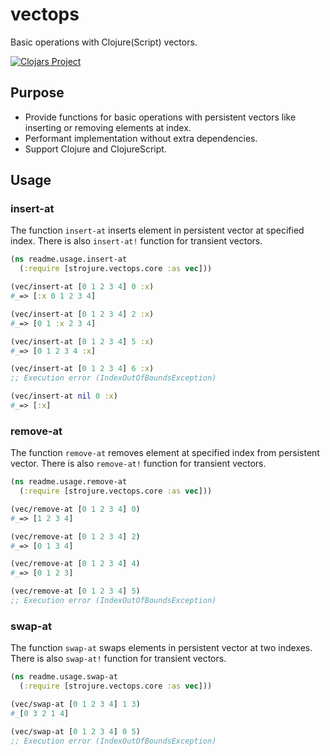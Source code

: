 # vectops

Basic operations with Clojure(Script) vectors.

[![Clojars Project](https://img.shields.io/clojars/v/com.github.strojure/vectops.svg)](https://clojars.org/com.github.strojure/vectops)

## Purpose

* Provide functions for basic operations with persistent vectors like inserting
  or removing elements at index.
* Performant implementation without extra dependencies.
* Support Clojure and ClojureScript.

## Usage

### insert-at

The function `insert-at` inserts element in persistent vector at specified
index. There is also `insert-at!` function for transient vectors.

```clojure
(ns readme.usage.insert-at
  (:require [strojure.vectops.core :as vec]))

(vec/insert-at [0 1 2 3 4] 0 :x)
#_=> [:x 0 1 2 3 4]

(vec/insert-at [0 1 2 3 4] 2 :x)
#_=> [0 1 :x 2 3 4]

(vec/insert-at [0 1 2 3 4] 5 :x)
#_=> [0 1 2 3 4 :x]

(vec/insert-at [0 1 2 3 4] 6 :x)
;; Execution error (IndexOutOfBoundsException)

(vec/insert-at nil 0 :x)
#_=> [:x]
```

### remove-at

The function `remove-at` removes element at specified index from persistent
vector. There is also `remove-at!` function for transient vectors.

```clojure
(ns readme.usage.remove-at
  (:require [strojure.vectops.core :as vec]))

(vec/remove-at [0 1 2 3 4] 0)
#_=> [1 2 3 4]

(vec/remove-at [0 1 2 3 4] 2)
#_=> [0 1 3 4]

(vec/remove-at [0 1 2 3 4] 4)
#_=> [0 1 2 3]

(vec/remove-at [0 1 2 3 4] 5)
;; Execution error (IndexOutOfBoundsException)
```

### swap-at

The function `swap-at` swaps elements in persistent vector at two indexes.
There is also `swap-at!` function for transient vectors.

```clojure
(ns readme.usage.swap-at
  (:require [strojure.vectops.core :as vec]))

(vec/swap-at [0 1 2 3 4] 1 3)
#_[0 3 2 1 4]

(vec/swap-at [0 1 2 3 4] 0 5)
;; Execution error (IndexOutOfBoundsException)
```